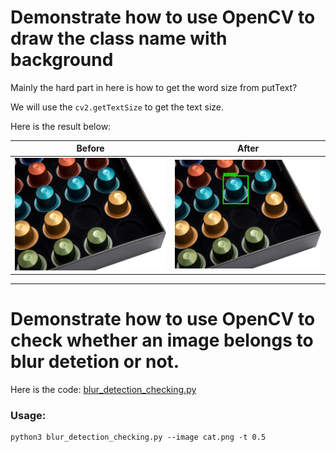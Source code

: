 # Demonstrate how to use OpenCV to draw the class name with background

Mainly the hard part in here is how to get the word size from putText?

We will use the `cv2.getTextSize` to get the text size. 

Here is the result below:

| Before           | After           |
| ---------------- | --------------- |
| ![](example.jpg) | ![](result.jpg) |


---

# Demonstrate how to use OpenCV to check whether an image belongs to blur detetion or not.

Here is the code: [blur_detection_checking.py](./blur_detection_checking.py)

### Usage:

```
python3 blur_detection_checking.py --image cat.png -t 0.5  
```